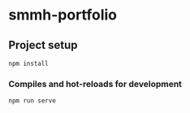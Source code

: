 # smmh-portfolio

## Project setup
```
npm install
```

### Compiles and hot-reloads for development
```
npm run serve
```

